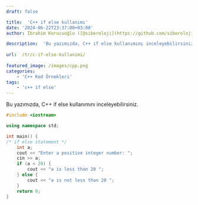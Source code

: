 ```yaml
---
draft: false

title:  'C++ if else kullanımı'
date: '2024-06-22T23:37:00+03:00'
author: İbrahim Korucuoğlu ([@siberoloji](https://github.com/siberoloji))

description:  'Bu yazımızda, C++ if else kullanımını inceleyebilirsiniz. ' 
 
url:  /tr/c-if-else-kullanimi/
 
featured_image: /images/cpp.png
categories:
    - 'C++ Kod Örnekleri'
tags:
    - 'c++ if else'
---
```



Bu yazımızda, C++ if else kullanımını inceleyebilirsiniz. 


```cpp
#include <iostream>

using namespace std;

int main() {
/* if else statement */
    int a;
    cout << "Enter a positive integer number: ";
    cin >> a;
    if (a < 20) {
        cout << "a is less than 20 ";
    } else {
        cout << "a is not less than 20 ";
    }
    return 0;
}
```
